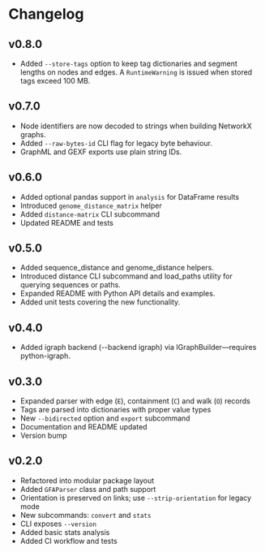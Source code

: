 # Changelog

## v0.8.0
- Added `--store-tags` option to keep tag dictionaries and segment lengths on
  nodes and edges. A `RuntimeWarning` is issued when stored tags exceed
  100&nbsp;MB.

## v0.7.0
- Node identifiers are now decoded to strings when building NetworkX graphs.
- Added `--raw-bytes-id` CLI flag for legacy byte behaviour.
- GraphML and GEXF exports use plain string IDs.

## v0.6.0
- Added optional pandas support in `analysis` for DataFrame results
- Introduced `genome_distance_matrix` helper
- Added `distance-matrix` CLI subcommand
- Updated README and tests

## v0.5.0
- Added sequence_distance and genome_distance helpers.
- Introduced distance CLI subcommand and load_paths utility for querying sequences or paths.
- Expanded README with Python API details and examples.
- Added unit tests covering the new functionality.


## v0.4.0

- Added igraph backend (--backend igraph) via IGraphBuilder—requires python-igraph.

## v0.3.0

- Expanded parser with edge (`E`), containment (`C`) and walk (`O`) records
- Tags are parsed into dictionaries with proper value types
- New `--bidirected` option and `export` subcommand
- Documentation and README updated
- Version bump

## v0.2.0

- Refactored into modular package layout
- Added `GFAParser` class and path support
- Orientation is preserved on links; use `--strip-orientation` for legacy mode
- New subcommands: `convert` and `stats`
- CLI exposes `--version`
- Added basic stats analysis
- Added CI workflow and tests
